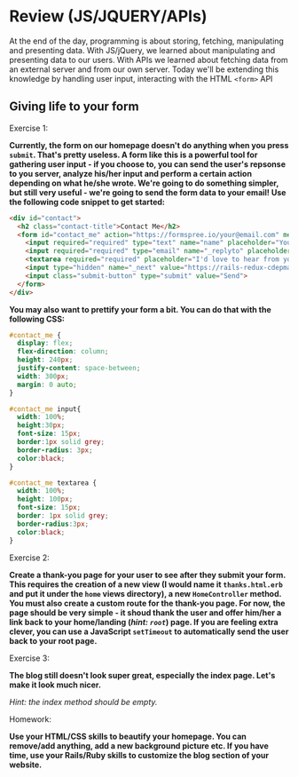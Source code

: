 # Review (JS/JQUERY/APIs)

At the end of the day, programming is about storing, fetching, manipulating and presenting data. With JS/jQuery, we learned about manipulating and presenting data to our users. With APIs we learned about fetching data from an external server and from our own server. Today we'll be extending this knowledge by handling user input, interacting with the HTML `<form>` API

## Giving life to your form

Exercise 1:

**Currently, the form on our homepage doesn't do anything when you press `submit`. That's pretty useless. A form like this is a powerful tool for gathering user input - if you choose to, you can send the user's repsonse to you server, analyze his/her input and perform a certain action depending on what he/she wrote. We're going to do something simpler, but still very useful - we're going to send the form data to your email! Use the following code snippet to get started:** 

```html
<div id="contact">
  <h2 class="contact-title">Contact Me</h2>
  <form id="contact_me" action="https://formspree.io/your@email.com" method="POST">
    <input required="required" type="text" name="name" placeholder="Your name"/>
    <input required="required" type="email" name="_replyto" placeholder="Your email">
    <textarea required="required" placeholder="I'd love to hear from you - send me a message!"></textarea>
    <input type="hidden" name="_next" value="https://rails-redux-cdepman.c9users.io/thanks" />
    <input class="submit-button" type="submit" value="Send">
  </form>
</div>
```

**You may also want to prettify your form a bit. You can do that with the following CSS:**

```css
#contact_me {
  display: flex;
  flex-direction: column;
  height: 240px;
  justify-content: space-between;
  width: 300px;
  margin: 0 auto;
}

#contact_me input{
  width: 100%;
  height:30px;
  font-size: 15px;
  border:1px solid grey;
  border-radius: 3px;
  color:black;
}

#contact_me textarea {
  width: 100%;
  height: 100px;
  font-size: 15px;
  border: 1px solid grey;
  border-radius:3px;
  color:black;
}
```

Exercise 2:

**Create a thank-you page for your user to see after they submit your form. This requires the creation of a new view (I would name it `thanks.html.erb` and put it under the `home` views directory), a new `HomeController` method. You must also create a custom route for the thank-you page. For now, the page should be very simple - it shoud thank the user and offer him/her a link back to your home/landing (*hint: `root`*) page. If you are feeling extra clever, you can use a JavaScript `setTimeout` to automatically send the user back to your root page.** 

Exercise 3:

**The blog still doesn't look super great, especially the index page. Let's make it look much nicer.** 


*Hint: the index method should be empty.*

Homework:

**Use your HTML/CSS skills to beautify your homepage. You can remove/add anything, add a new background picture etc. If you have time, use your Rails/Ruby skills to customize the blog section of your website.**
